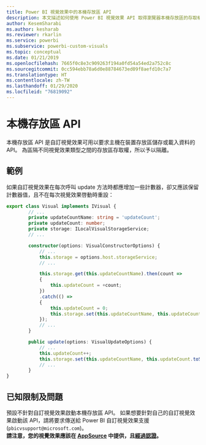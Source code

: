 ```yaml
---
title: Power BI 視覺效果中的本機存放區 API
description: 本文描述如何使用 Power BI 視覺效果 API 取得瀏覽器本機存放區的存取權
author: KesemSharabi
ms.author: kesharab
ms.reviewer: rkarlin
ms.service: powerbi
ms.subservice: powerbi-custom-visuals
ms.topic: conceptual
ms.date: 01/21/2019
ms.openlocfilehash: 7665f0c8e3c909263f194a0fd54a54ed2a752c8c
ms.sourcegitcommit: 0cc594ebb78a6d0e88784673ed09f8aefd10c7a7
ms.translationtype: HT
ms.contentlocale: zh-TW
ms.lasthandoff: 01/29/2020
ms.locfileid: "76819092"
---
```

# <a name="local-storage-api"></a>本機存放區 API

本機存放區 API 是自訂視覺效果可用以要求主機在裝置存放區儲存或載入資料的 API。 為區隔不同視覺效果類型之間的存放區存取權，所以予以隔離。

## <a name="sample"></a>範例

如果自訂視覺效果在每次呼叫 update 方法時都應增加一些計數器，卻又應該保留計數器值，且不在每次視覺效果啓動時重設：

```typescript
export class Visual implements IVisual {
        // ...
        private updateCountName: string = 'updateCount';
        private updateCount: number;
        private storage: ILocalVisualStorageService;
        // ...

        constructor(options: VisualConstructorOptions) {
            // ...
            this.storage = options.host.storageService;
            // ...

            this.storage.get(this.updateCountName).then(count =>
            {
                this.updateCount = +count;
            })
            .catch(() =>
            {
                this.updateCount = 0;
                this.storage.set(this.updateCountName, this.updateCount.toString());
            });
            // ...
        }

        public update(options: VisualUpdateOptions) {
            // ...
            this.updateCount++;
            this.storage.set(this.updateCountName, this.updateCount.toString());
            // ...
        }
}
```

## <a name="known-limitations-and-issues"></a>已知限制及問題

預設不針對自訂視覺效果啟動本機存放區 API。 如果想要針對自己的自訂視覺效果啟動該 API，請將要求傳送給 Power BI 自訂視覺效果支援 (`pbicvsupport@microsoft.com`)。  
**請注意，您的視覺效果應該在 [AppSource](https://appsource.microsoft.com/en-us/marketplace/apps?product=power-bi-visuals) 中提供，且[經過認證](https://powerbi.microsoft.com/en-us/documentation/powerbi-custom-visuals-certified/)。**
